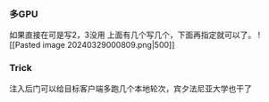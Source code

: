 ### 多GPU
如果直接在可是写2，3没用
上面有几个写几个，下面再指定就可以了。
![[Pasted image 20240329000809.png|500]]

### Trick

注入后门可以给目标客户端多跑几个本地轮次，宾夕法尼亚大学也干了